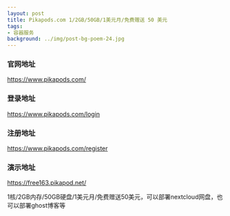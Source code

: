```yaml
---
layout: post
title: Pikapods.com 1/2GB/50GB/1美元月/免费赠送 50 美元
tags:
- 容器服务
background: ../img/post-bg-poem-24.jpg
---
```



### 官网地址
https://www.pikapods.com/

### 登录地址
https://www.pikapods.com/login

### 注册地址
https://www.pikapods.com/register

### 演示地址
https://free163.pikapod.net/


1核/2GB内存/50GB硬盘/1美元月/免费赠送50美元，可以部署nextcloud网盘，也可以部署ghost博客等